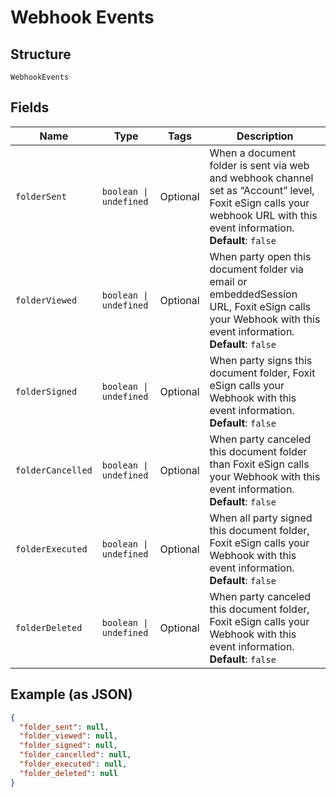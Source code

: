 
# Webhook Events

## Structure

`WebhookEvents`

## Fields

| Name | Type | Tags | Description |
|  --- | --- | --- | --- |
| `folderSent` | `boolean \| undefined` | Optional | When a document folder is sent via web and webhook channel set as “Account” level, Foxit eSign calls your webhook URL with this event information.<br>**Default**: `false` |
| `folderViewed` | `boolean \| undefined` | Optional | When party open this document folder via email or embeddedSession URL, Foxit eSign calls your Webhook with this event information.<br>**Default**: `false` |
| `folderSigned` | `boolean \| undefined` | Optional | When party signs this document folder, Foxit eSign calls your Webhook with this event information.<br>**Default**: `false` |
| `folderCancelled` | `boolean \| undefined` | Optional | When party canceled this document folder than Foxit eSign calls your Webhook with this event information.<br>**Default**: `false` |
| `folderExecuted` | `boolean \| undefined` | Optional | When all party signed this document folder, Foxit eSign calls your Webhook with this event information.<br>**Default**: `false` |
| `folderDeleted` | `boolean \| undefined` | Optional | When party canceled this document folder, Foxit eSign calls your Webhook with this event information.<br>**Default**: `false` |

## Example (as JSON)

```json
{
  "folder_sent": null,
  "folder_viewed": null,
  "folder_signed": null,
  "folder_cancelled": null,
  "folder_executed": null,
  "folder_deleted": null
}
```

